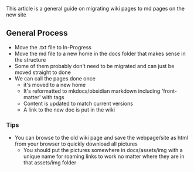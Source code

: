 This article is a general guide on migrating wiki pages to md pages on the new site

## General Process

* Move the .txt file to In-Progress
* Move the md file to a new home in the docs folder that makes sense in the structure
* Some of them probably don't need to be migrated and can just be moved straight to done
* We can call the pages done once
	-   it's moved to a new home
	-   It's reformatted to mkdocs/obsidian markdown including 'front-matter' with tags
	-   Content is updated to match current versions
	-   A link to the new doc is put in the wiki

### Tips

* You can browse to the old wiki page and save the webpage/site as html from your browser to quickly download all pictures
	* You should put the pictures somewhere in docs/assets/img with a unique name for roaming links to work no matter where they are in that assets/img folder


